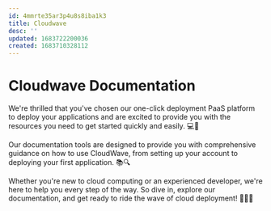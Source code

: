 ```yaml
---
id: 4mmrte35ar3p4u8s8iba1k3
title: Cloudwave
desc: ''
updated: 1683722200036
created: 1683710328112
---
```

#  Cloudwave Documentation

We're thrilled that you've chosen our one-click deployment PaaS platform to deploy your applications and are excited to provide you with the resources you need to get started quickly and easily. 💻🚀

Our documentation tools are designed to provide you with comprehensive guidance on how to use CloudWave, from setting up your account to deploying your first application. 📚🔍

Whether you're new to cloud computing or an experienced developer, we're here to help you every step of the way. So dive in, explore our documentation, and get ready to ride the wave of cloud deployment! 🌊🏄‍♀️



